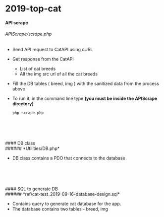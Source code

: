 # 2019-top-cat

#### API scrape <br />
###### *APIScrape/scrape.php*

* Send API request to CatAPI using cURL

* Get response from the CatAPI
    * List of cat breeds
    * All the img src url of all the cat breeds
    
* Fill the DB tables ( breed, img ) with the sanitized data from the process above

* To run it, in the command line type 
**(you must be inside the APIScrape directory)**

    ``` php scrape.php ```
<br />
<br />
<br />
<br />
#### DB class <br />
###### *Utilities/DB.php*

* DB class contains a PDO that connects to the database
<br />
<br />
<br />
<br />
#### SQL to generate DB <br />
###### *ref/cat-test_2019-09-16-database-design.sql*

* Contains query to generate cat database for the app.
* The database contains two tables - breed, img
